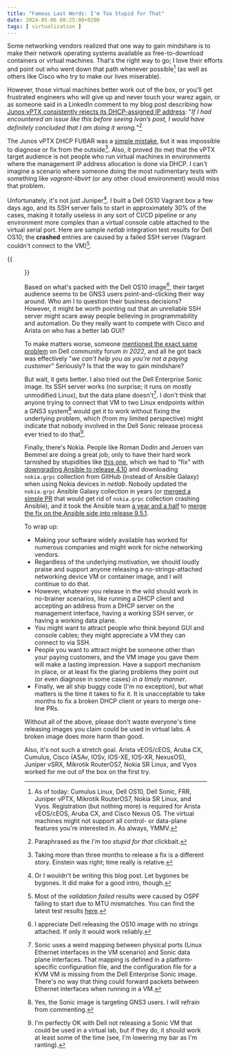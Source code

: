 ```yaml
---
title: "Famous Last Words: I'm Too Stupid for That"
date: 2024-05-06 08:25:00+0200
tags: [ virtualization ]
---
```

Some networking vendors realized that one way to gain mindshare is to make their network operating systems available as free-to-download containers or virtual machines. That's the right way to go; I love their efforts and point out who went down that path whenever possible[^AOT] (as well as others like Cisco who try to make our lives miserable).

[^AOT]: As of today: Cumulus Linux, Dell OS10, Dell Sonic, FRR, Juniper vPTX, Mikrotik RouterOS7, Nokia SR Linux, and Vyos. Registration (but nothing more) is required for Arista vEOS/cEOS, Aruba CX, and Cisco Nexus OS. The virtual machines might not support all control- or data-plane features you're interested in. As always, YMMV.

However, those virtual machines better work out of the box, or you'll get frustrated engineers who will give up and never touch your warez again, or as someone said in a LinkedIn comment to my blog post describing how [Junos vPTX consistently rejects its DHCP-assigned IP address](/2023/10/vjunos-declines-dhcp-address.html): "_If I had encountered an issue like this before seeing Ivan’s post, I would have definitely concluded that I am doing it wrong._"[^CB]
<!--more-->
[^CB]: Paraphrased as the *I'm too stupid for that* clickbait.

The Junos vPTX DHCP FUBAR was a [simple mistake](/2023/10/vjunos-declines-dhcp-address.html#1974), but it was impossible to diagnose or fix from the outside[^MT3M]. Also, it proved (to me) that the vPTX target audience is not people who run virtual machines in environments where the management IP address allocation is done via DHCP. I can't imagine a scenario where someone doing the most rudimentary tests with something like *vagrant-libvirt* (or any other cloud environment) would miss that problem.

[^MT3M]: Taking more than three months to release a fix is a different story. Einstein was right; time really is relative.

Unfortunately, it's not just Juniper[^NWTBP]. I built a Dell OS10 Vagrant box a few days ago, and its SSH server fails to start in approximately 30% of the cases, making it totally useless in any sort of CI/CD pipeline or any environment more complex than a virtual console cable attached to the virtual serial port. Here are sample _netlab_ integration test results for Dell OS10; the **crashed** entries are caused by a failed SSH server (Vagrant couldn't connect to the VM)[^MTU].

{{<figure src="/2024/05/dell-os10-results.jpg">}}

[^MTU]: Most of the *validation failed* results were caused by OSPF failing to start due to MTU mismatches. You can find the latest test results [here](https://tests.netlab.tools/_html/dellos10-libvirt).

Based on what's packed with the Dell OS10 image[^TAT], their target audience seems to be GNS3 users point-and-clicking their way around. Who am I to question their business decisions? However, it might be worth pointing out that an unreliable SSH server might scare away people believing in programmability and automation. Do they really want to compete with Cisco and Arista on who has a better lab GUI?

To make matters worse, someone [mentioned the exact same problem](https://www.dell.com/community/en/conversations/networking-general/s6010-gns3-ssh-not-listening-on-management-port/647f9fa5f4ccf8a8de4839c0) on Dell community forum *in 2022*, and all he got back was effectively "_we can't help you as you're not a paying customer_" Seriously? Is that the way to gain mindshare?

[^NWTBP]: Or I wouldn't be writing this blog post. Let bygones be bygones. It did make for a good intro, though.

[^TAT]: I appreciate Dell releasing the OS10 image with no strings attached. If only it would work reliably.

But wait, it gets better. I also tried out the Dell Enterprise Sonic image. Its SSH server works (no surprise; it runs on mostly unmodified Linux), but the data plane doesn't[^SMD]. I don't think that anyone trying to connect that VM to two Linux endpoints within a GNS3 system[^GA] would get it to work without fixing the underlying problem, which (from my limited perspective) might indicate that nobody involved in the Dell Sonic release process ever tried to do that[^PFB].

[^SMD]: Sonic uses a weird mapping between physical ports (Linux Ethernet interfaces in the VM scenario) and Sonic data plane interfaces. That mapping is defined in a platform-specific configuration file, and the configuration file for a KVM VM is missing from the Dell Enterprise Sonic image. There's no way that thing could forward packets between Ethernet interfaces when running in a VM.

[^GA]: Yes, the Sonic image is targeting GNS3 users. I will refrain from commenting.

[^PFB]: I'm perfectly OK with Dell not releasing a Sonic VM that could be used in a virtual lab, but if they do, it should work at least some of the time (see, I'm lowering my bar as I'm ranting).

Finally, there's Nokia. People like Roman Dodin and Jeroen van Bemmel are doing a great job, only to have their hard work tarnished by stupidities like [this one](https://github.com/nokia/ansible-networking-collections/issues/23), which we had to "fix" with [downgrading Ansible to release 4.10](https://github.com/ipspace/netlab/blob/2177d6cb797bd26340ebd594218fca194bc9b1fd/netsim/install/grpc.sh#L36) and downloading `nokia.grpc` collection from GitHub (instead of Ansible Galaxy) when using Nokia devices in _netlab_. Nobody updated the `nokia.grpc` Ansible Galaxy collection in years (or [merged a simple PR](https://github.com/nokia/ansible-networking-collections/pull/27) that would get rid of `nokia.grpc` collection crashing Ansible), and it took the Ansible team [a year and a half](https://github.com/ansible/ansible/pull/79372) to [merge the fix on the Ansible side into release 9.5.1](https://github.com/ansible/ansible/pull/82956).

To wrap up:

* Making your software widely available has worked for numerous companies and might work for niche networking vendors. 
* Regardless of the underlying motivation, we should loudly praise and support anyone releasing a no-strings-attached networking device VM or container image, and I will continue to do that.
* However, whatever you release in the wild should work in no-brainer scenarios, like running a DHCP client and accepting an address from a DHCP server on the management interface, having a working SSH server, or having a working data plane.
* You might want to attract people who think beyond GUI and console cables; they might appreciate a VM they can connect to via SSH.
* People you want to attract might be someone other than your paying customers, and the VM image you gave them will make a lasting impression. Have a support mechanism in place, or at least fix the glaring problems they point out (or even diagnose in some cases) *in a timely manner*.
* Finally, we all ship buggy code (I'm no exception), but what matters is the time it takes to fix it. It is unacceptable to take months to fix a broken DHCP client or years to merge one-line PRs.

Without all of the above, please don't waste everyone's time releasing images you claim could be used in virtual labs. A broken image does more harm than good.

Also, it's not such a stretch goal. Arista vEOS/cEOS, Aruba CX, Cumulus, Cisco (ASAv, IOSv, IOS-XE, IOS-XR, NexusOS), Juniper vSRX, Mikrotik RouterOS7, Nokia SR Linux, and Vyos worked for me out of the box on the first try.
